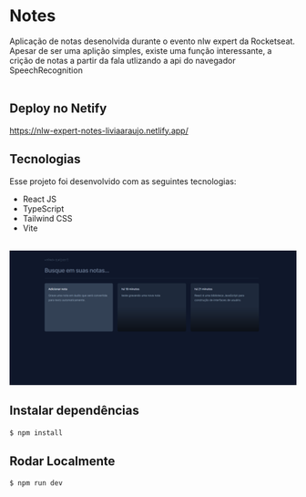 # Notes
Aplicação de notas desenolvida durante o evento nlw expert da Rocketseat.<br>
Apesar de ser uma aplição simples, existe uma função interessante, a crição de notas a partir da fala utlizando a api do navegador SpeechRecognition
<br><br>

## Deploy no Netify
<https://nlw-expert-notes-liviaaraujo.netlify.app/>
<br>

## Tecnologias

Esse projeto foi desenvolvido com as seguintes tecnologias:

- React JS
- TypeScript
- Tailwind CSS
- Vite<br><br>

![GitHub Logo](print.png)

## Instalar dependências

~~~bash
$ npm install
~~~


## Rodar Localmente

~~~bash
$ npm run dev
~~~


